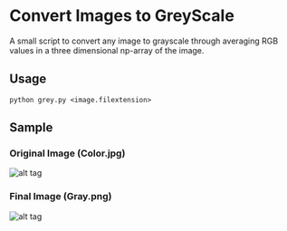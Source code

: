 # Convert Images to GreyScale

A small script to convert any image to grayscale through averaging RGB values in a three dimensional np-array of the image.

## Usage

`python grey.py <image.filextension>`

## Sample

### Original Image (Color.jpg)
![alt tag](https://raw.githubusercontent.com/deenaariff/GrayScale/master/images/color.jpg)

### Final Image (Gray.png)
![alt tag](https://raw.githubusercontent.com/deenaariff/GrayScale/master/images/gray.png)

